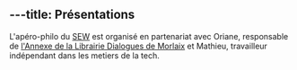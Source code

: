 ---title: Présentations
---
L'apéro-philo du [SEW](https://sew-morlaix.com) est organisé en partenariat avec Oriane, responsable de [l'Annexe de la Librairie Dialogues de Morlaix](https://www.dialoguesmorlaix.com) et Mathieu, travailleur indépendant dans les metiers de la tech.

